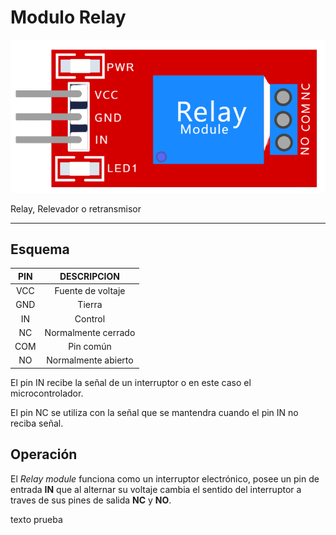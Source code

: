 # Modulo Relay

![Relay module image](module.png)

Relay, Relevador o retransmisor

---

## Esquema

| **PIN** 	|   **DESCRIPCION**   	|
|:-------:	|:-------------------:	|
| VCC     	| Fuente de voltaje   	|
| GND     	| Tierra              	|
| IN      	| Control             	|
| NC      	| Normalmente cerrado 	|
| COM     	| Pin común           	|
| NO      	| Normalmente abierto 	|

El pin IN recibe la señal de un interruptor o en este caso el microcontrolador.

El pin NC se utiliza con la señal que se mantendra cuando el pin IN no reciba señal.

## Operación

El *Relay module* funciona como un interruptor electrónico, posee un pin de entrada **IN** que al alternar su voltaje cambia el sentido del interruptor a traves de sus pines de salida **NC** y **NO**.

texto prueba
